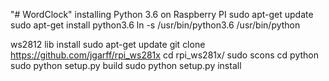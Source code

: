 "# WordClock" 
installing Python 3.6 on Raspberry PI
    sudo apt-get update
    sudo apt-get install python3.6
    ln -s /usr/bin/python3.6 /usr/bin/python


ws2812 lib install
    sudo apt-get update
    git clone https://github.com/jgarff/rpi_ws281x
    cd rpi_ws281x/
    sudo scons
    cd python
    sudo python setup.py build
    sudo python setup.py install